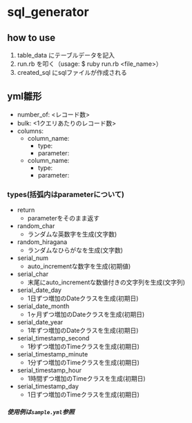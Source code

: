 # sql_generator
## how to use
1. table_data にテーブルデータを記入
2. run.rb を叩く（usage: $ ruby run.rb <file_name>）
3. created_sql にsqlファイルが作成される

## yml雛形
- number_of: <レコード数>
- bulk: <1クエリあたりのレコード数>
- columns:
  - column_name:
    - type: <type>
    - parameter: <parameter>
  - column_name:
    - type: <type>
    - parameter: <parameter>

### types(括弧内はparameterについて)
  - return
    - parameterをそのまま返す
  - random_char
    - ランダムな英数字を生成(文字数)
  - random_hiragana
    - ランダムなひらがなを生成(文字数)
  - serial_num
    - auto_incrementな数字を生成(初期値)
  - serial_char
    - 末尾にauto_incrementな数値付きの文字列を生成(文字列)
  - serial_date_day
    - 1日ずつ増加のDateクラスを生成(初期日)
  - serial_date_month
    - 1ヶ月ずつ増加のDateクラスを生成(初期日)
  - serial_date_year
    - 1年ずつ増加のDateクラスを生成(初期日)
  - serial_timestamp_second
    - 1秒ずつ増加のTimeクラスを生成(初期日)
  - serial_timestamp_minute
    - 1分ずつ増加のTimeクラスを生成(初期日)
  - serial_timestamp_hour
    - 1時間ずつ増加のTimeクラスを生成(初期日)
  - serial_timestamp_day
    - 1日ずつ増加のTimeクラスを生成(初期日)

##### 使用例は`sample.yml`参照

